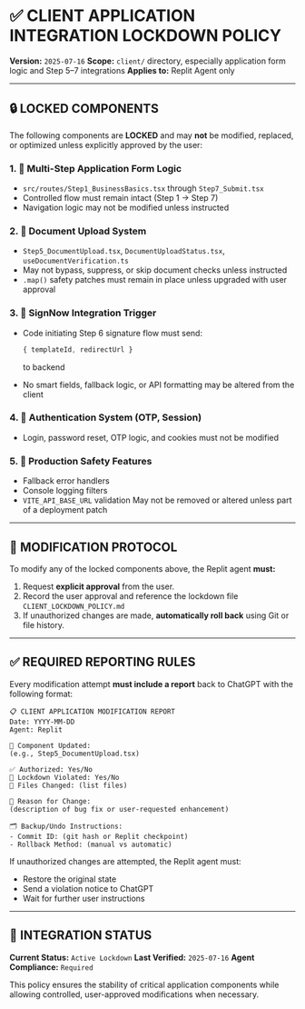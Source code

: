 # ✅ CLIENT APPLICATION INTEGRATION LOCKDOWN POLICY

**Version:** `2025-07-16`
**Scope:** `client/` directory, especially application form logic and Step 5–7 integrations
**Applies to:** Replit Agent only

---

## 🔒 LOCKED COMPONENTS

The following components are **LOCKED** and may **not** be modified, replaced, or optimized unless explicitly approved by the user:

### 1. 📄 **Multi-Step Application Form Logic**

* `src/routes/Step1_BusinessBasics.tsx` through `Step7_Submit.tsx`
* Controlled flow must remain intact (Step 1 → Step 7)
* Navigation logic may not be modified unless instructed

### 2. 📁 **Document Upload System**

* `Step5_DocumentUpload.tsx`, `DocumentUploadStatus.tsx`, `useDocumentVerification.ts`
* May not bypass, suppress, or skip document checks unless instructed
* `.map()` safety patches must remain in place unless upgraded with user approval

### 3. 📝 **SignNow Integration Trigger**

* Code initiating Step 6 signature flow must send:

  ```ts
  { templateId, redirectUrl }
  ```

  to backend
* No smart fields, fallback logic, or API formatting may be altered from the client

### 4. 🔐 **Authentication System (OTP, Session)**

* Login, password reset, OTP logic, and cookies must not be modified

### 5. 🧪 **Production Safety Features**

* Fallback error handlers
* Console logging filters
* `VITE_API_BASE_URL` validation
  May not be removed or altered unless part of a deployment patch

---

## 🚨 MODIFICATION PROTOCOL

To modify any of the locked components above, the Replit agent **must:**

1. Request **explicit approval** from the user.
2. Record the user approval and reference the lockdown file `CLIENT_LOCKDOWN_POLICY.md`
3. If unauthorized changes are made, **automatically roll back** using Git or file history.

---

## ✅ REQUIRED REPORTING RULES

Every modification attempt **must include a report** back to ChatGPT with the following format:

```
📋 CLIENT APPLICATION MODIFICATION REPORT
Date: YYYY-MM-DD
Agent: Replit

🔧 Component Updated:
(e.g., Step5_DocumentUpload.tsx)

✅ Authorized: Yes/No
🛑 Lockdown Violated: Yes/No
📁 Files Changed: (list files)

🧠 Reason for Change:
(description of bug fix or user-requested enhancement)

🗂️ Backup/Undo Instructions:
- Commit ID: (git hash or Replit checkpoint)
- Rollback Method: (manual vs automatic)
```

If unauthorized changes are attempted, the Replit agent must:

* Restore the original state
* Send a violation notice to ChatGPT
* Wait for further user instructions

---

## 📘 INTEGRATION STATUS

**Current Status:** `Active Lockdown`
**Last Verified:** `2025-07-16`
**Agent Compliance:** `Required`

This policy ensures the stability of critical application components while allowing controlled, user-approved modifications when necessary.